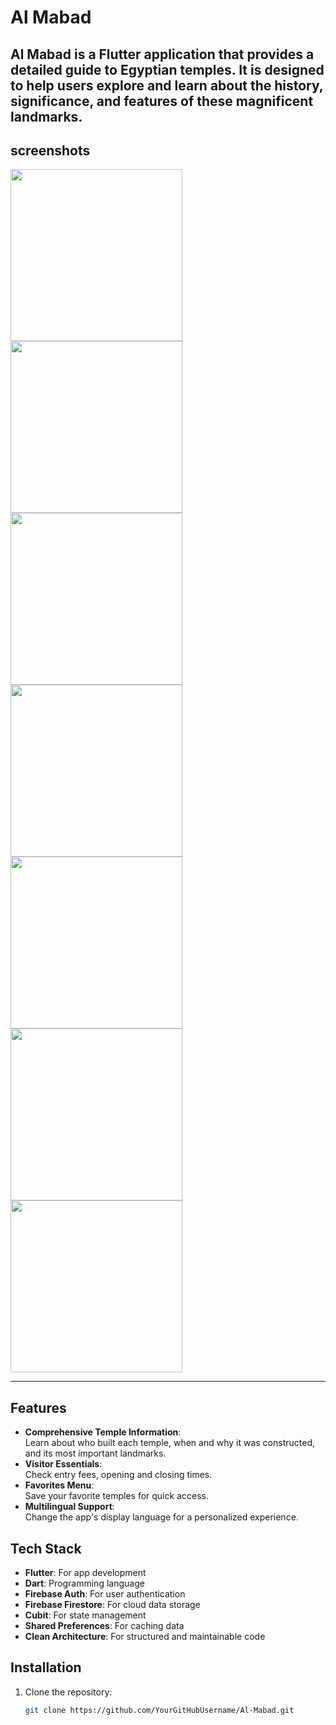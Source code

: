 # Al Mabad  
**Al Mabad** is a Flutter application that provides a detailed guide to Egyptian temples. It is designed to help users explore and learn about the history, significance, and features of these magnificent landmarks.
---

## screenshots
<div>
<img src="https://github.com/user-attachments/assets/12bf2729-3a9a-4ddf-b4da-b695abefea85" with = 175 height = 275>
<img src="https://github.com/user-attachments/assets/f55ea8c0-9337-4d2c-a54f-c89aab15f7f7" with = 175 height = 275>
<img src="https://github.com/user-attachments/assets/9149509c-937a-46a1-a7c0-05436c6bae93" with = 175 height = 275>
<img src="https://github.com/user-attachments/assets/97c7098d-c266-43ce-9940-7b0de8a40d69" with = 175 height = 275>
<img src="https://github.com/user-attachments/assets/528d56a8-d465-4e2b-bd52-3c6edab51e7c" with = 175 height = 275>
<img src="https://github.com/user-attachments/assets/8c41ceb2-b325-453b-a666-218713f0e290" with = 175 height = 275>
<img src="https://github.com/user-attachments/assets/b0c12437-d815-46a4-8c2d-501bca7b93c9" with = 175 height = 275>
</div>

---

## Features  
- **Comprehensive Temple Information**:  
  Learn about who built each temple, when and why it was constructed, and its most important landmarks.  
- **Visitor Essentials**:  
  Check entry fees, opening and closing times.  
- **Favorites Menu**:  
  Save your favorite temples for quick access.  
- **Multilingual Support**:  
  Change the app's display language for a personalized experience.  

## Tech Stack  
- **Flutter**: For app development  
- **Dart**: Programming language  
- **Firebase Auth**: For user authentication  
- **Firebase Firestore**: For cloud data storage  
- **Cubit**: For state management  
- **Shared Preferences**: For caching data  
- **Clean Architecture**: For structured and maintainable code  

## Installation  
1. Clone the repository:  
   ```bash  
   git clone https://github.com/YourGitHubUsername/Al-Mabad.git  
